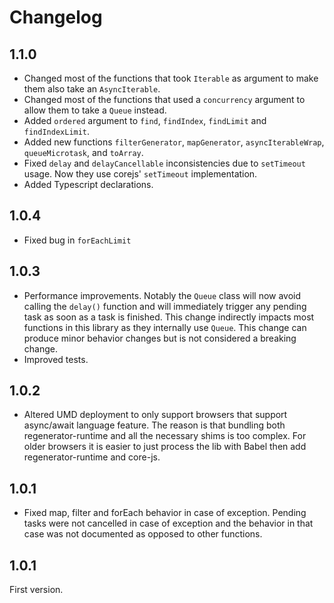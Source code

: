 # Changelog

## 1.1.0

* Changed most of the functions that took `Iterable` as argument to make them also take an
  `AsyncIterable`.
* Changed most of the functions that used a `concurrency` argument to allow them to take a
  `Queue` instead.
* Added `ordered` argument to `find`, `findIndex`, `findLimit` and `findIndexLimit`.
* Added new functions `filterGenerator`, `mapGenerator`, `asyncIterableWrap`, `queueMicrotask`,
  and `toArray`.
* Fixed `delay` and `delayCancellable` inconsistencies due to `setTimeout` usage. Now they
  use corejs' `setTimeout` implementation.
* Added Typescript declarations.

## 1.0.4

* Fixed bug in `forEachLimit`

## 1.0.3

* Performance improvements. Notably the `Queue` class will now avoid calling the `delay()` function and will immediately trigger any
  pending task as soon as a task is finished. This change indirectly impacts most functions in this library as they internally use
  `Queue`. This change can produce minor behavior changes but is not considered a breaking change.
* Improved tests.

## 1.0.2

* Altered UMD deployment to only support browsers that support async/await language feature. The reason is that
  bundling both regenerator-runtime and all the necessary shims is too complex. For older browsers it is easier to
  just process the lib with Babel then add regenerator-runtime and core-js.

## 1.0.1

* Fixed map, filter and forEach behavior in case of exception. Pending tasks were not cancelled in case of exception and the
  behavior in that case was not documented as opposed to other functions.

## 1.0.1

First version.
